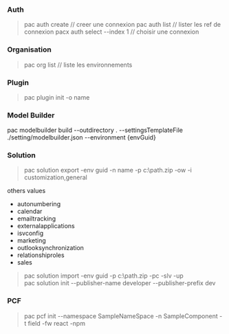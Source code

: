 ### Auth

> pac auth create // creer une connexion
> pac auth list // lister les ref de connexion
> pacx auth select --index 1 // choisir une connexion

### Organisation
> pac org list // liste les environnements

### Plugin

> pac plugin init -o name

### Model Builder

pac modelbuilder build --outdirectory . --settingsTemplateFile ./setting/modelbuilder.json --environment {envGuid}

### Solution

>  pac solution export -env guid -n name -p c:\path.zip -ow -i customization,general

others values
* autonumbering
* calendar
* emailtracking
* externalapplications
* isvconfig
* marketing
* outlooksynchronization
* relationshiproles
* sales

> pac solution import -env guid -p c:\path.zip -pc -slv -up  
> pac solution init --publisher-name developer --publisher-prefix dev

### PCF
> pac pcf init --namespace SampleNameSpace -n SampleComponent -t field -fw react -npm
